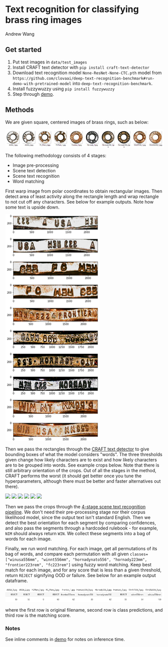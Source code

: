 # Text recognition for classifying brass ring images
Andrew Wang

## Get started

1. Put test images in `data/test_images`
2. Install CRAFT text detector with `pip install craft-text-detector` 
3. Download text recognition model `None-ResNet-None-CTC.pth` model from `https://github.com/clovaai/deep-text-recognition-benchmark#run-demo-with-pretrained-model` into `deep-text-recognition-benchmark`.
4. Install fuzzywuzzy using `pip install fuzzywuzzy`
5. Step through [demo](demo.ipynb).

## Methods

We are given square, centered images of brass rings, such as below:

![](docs/demo_test_images.png)

The following methodology consists of 4 stages:

- Image pre-processing
- Scene text detection
- Scene text recognition
- Word matching

First warp image from polar coordinates to obtain rectangular images. Then detect area of least activity along the rectangle length and wrap rectangle to not cut off any characters. See below for example outputs. Note how some text is upside down.

![](docs/demo_test_warped.png)

Then we pass the rectangles through the [CRAFT text detector](https://github.com/fcakyon/craft-text-detector) to give bounding boxes of what the model considers "words". The three thresholds given change how likely characters are to exist and how likely characters are to be grouped into words. See example crops below. Note that there is still arbitrary orientation of the crops. Out of all the stages in the method, CRAFT performs the worst (it should get better once you tune the hyperparameters, although there must be better and faster alternatives out there).

![](text_crop_1.png) ![](text_crop_2.png) ![](text_crop_3.png) ![](text_crop_4.png) ![](text_crop_5.png) ![](text_crop_6.png)

Then we pass the crops through the [4-stage scene text recognition pipeline](https://github.com/clovaai/deep-text-recognition-benchmark). We don't need their pre-processing stage nor their corpus likelihood model, since the output text isn't standard English. Then we detect the best orientation for each segment by comparing confidences, and also pass the segments through a hardcoded rulebook - for example, `NIM` should always return `WIN`. We collect these segments into a bag of words for each image.

Finally, we run word matching. For each image, get all permutations of its bag of words, and compare each permutation with all given `classes=["winusa556mm", "winnt556mm", "hornadynato556", "hornady223mm", "frontier223rem", "fc223rem"]` using fuzzy word matching. Keep best match for each image, and for any score that is less than a given threshold, return `REJECT` signifying OOD _or_ failure. See below for an example output dataframe.

![](docs/demo_test_results.png)

where the first row is original filename, second row is class predictions, and third row is the matching score.


### Notes
See inline comments in [demo](demo.ipynb) for notes on inference time.
